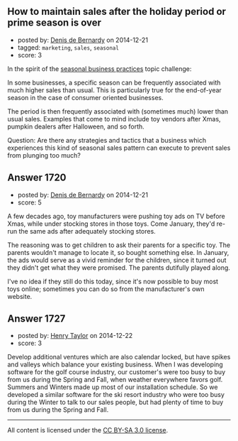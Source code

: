 ## How to maintain sales after the holiday period or prime season is over

- posted by: [Denis de Bernardy](https://stackexchange.com/users/182468/denis-de-bernardy) on 2014-12-21
- tagged: `marketing`, `sales`, `seasonal`
- score: 3

<p>In the spirit of the <a href="https://startups.meta.stackexchange.com/questions/177/weekly-topic-challenge-seasonal-business-practices">seasonal business practices</a> topic challenge:</p>

<p>In some businesses, a specific season can be frequently associated with much higher sales than usual. This is particularly true for the end-of-year season in the case of consumer oriented businesses.</p>

<p>The period is then frequently associated with (sometimes much) lower than usual sales. Examples that come to mind include toy vendors after Xmas, pumpkin dealers after Halloween, and so forth.</p>

<p>Question: Are there any strategies and tactics that a business which experiences this kind of seasonal sales pattern can execute to prevent sales from plunging too much?</p>



## Answer 1720

- posted by: [Denis de Bernardy](https://stackexchange.com/users/182468/denis-de-bernardy) on 2014-12-21
- score: 5

<p>A few decades ago, toy manufacturers were pushing toy ads on TV before Xmas, while under stocking stores in those toys. Come January, they'd re-run the same ads after adequately stocking stores.</p>

<p>The reasoning was to get children to ask their parents for a specific toy. The parents wouldn't manage to locate it, so bought something else. In January, the ads would serve as a vivid reminder for the children, since it turned out they didn't get what they were promised. The parents dutifully played along.</p>

<p>I've no idea if they still do this today, since it's now possible to buy most toys online; sometimes you can do so from the manufacturer's own website.</p>



## Answer 1727

- posted by: [Henry Taylor](https://stackexchange.com/users/1734959/henry-taylor) on 2014-12-22
- score: 3

<p>Develop additional ventures which are also calendar locked, but have spikes and valleys which balance your existing business. 
When I was developing software for the golf course industry, our customer's were too busy to buy from us during the Spring and Fall, when weather everywhere favors golf.  Summers and Winters made up most of our installation schedule.
So we developed a similar software for the ski resort industry who were too busy during the Winter to talk to our sales people, but had plenty of time to buy from us during the Spring and Fall.</p>




---

All content is licensed under the [CC BY-SA 3.0 license](https://creativecommons.org/licenses/by-sa/3.0/).
